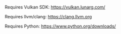 Requires Vulkan SDK: https://vulkan.lunarg.com/

Requires llvm/clang: https://clang.llvm.org

Requires Python: https://www.python.org/downloads/
